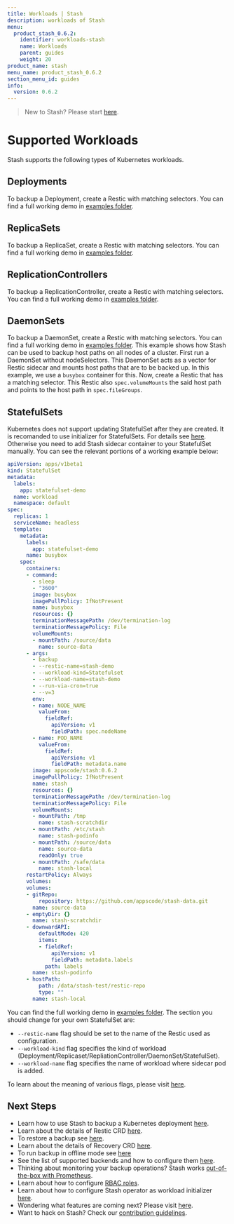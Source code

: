 ```yaml
---
title: Workloads | Stash
description: workloads of Stash
menu:
  product_stash_0.6.2:
    identifier: workloads-stash
    name: Workloads
    parent: guides
    weight: 20
product_name: stash
menu_name: product_stash_0.6.2
section_menu_id: guides
info:
  version: 0.6.2
---
```


> New to Stash? Please start [here](/products/stash/0.6.2/concepts/README).

# Supported Workloads

Stash supports the following types of Kubernetes workloads.

## Deployments
To backup a Deployment, create a Restic with matching selectors. You can find a full working demo in [examples folder](/products/stash/0.6.2/examples/workloads/deployment.yaml).

## ReplicaSets
To backup a ReplicaSet, create a Restic with matching selectors. You can find a full working demo in [examples folder](/products/stash/0.6.2/examples/workloads/replicaset.yaml).

## ReplicationControllers
To backup a ReplicationController, create a Restic with matching selectors. You can find a full working demo in [examples folder](/products/stash/0.6.2/examples/workloads/rc.yaml).

## DaemonSets
To backup a DaemonSet, create a Restic with matching selectors. You can find a full working demo in [examples folder](/products/stash/0.6.2/examples/workloads/daemonset.yaml). This example shows how Stash can be used to backup host paths on all nodes of a cluster. First run a DaemonSet without nodeSelectors. This DaemonSet acts as a vector for Restic sidecar and mounts host paths that are to be backed up. In this example, we use a `busybox` container for this. Now, create a Restic that has a matching selector. This Restic also `spec.volumeMounts` the said host path and points to the host path in `spec.fileGroups`.

## StatefulSets
Kubernetes does not support updating StatefulSet after they are created. It is recomanded to use initializer for StatefulSets. For details see [here](/products/stash/0.6.2/initializer).
Otherwise you need to add Stash sidecar container to your StatefulSet manually. You can see the relevant portions of a working example below:

```yaml
apiVersion: apps/v1beta1
kind: StatefulSet
metadata:
  labels:
    app: statefulset-demo
  name: workload
  namespace: default
spec:
  replicas: 1
  serviceName: headless
  template:
    metadata:
      labels:
        app: statefulset-demo
      name: busybox
    spec:
      containers:
      - command:
        - sleep
        - "3600"
        image: busybox
        imagePullPolicy: IfNotPresent
        name: busybox
        resources: {}
        terminationMessagePath: /dev/termination-log
        terminationMessagePolicy: File
        volumeMounts:
        - mountPath: /source/data
          name: source-data
      - args:
        - backup
        - --restic-name=stash-demo
        - --workload-kind=Statefulset
        - --workload-name=stash-demo
        - --run-via-cron=true
        - --v=3
        env:
        - name: NODE_NAME
          valueFrom:
            fieldRef:
              apiVersion: v1
              fieldPath: spec.nodeName
        - name: POD_NAME
          valueFrom:
            fieldRef:
              apiVersion: v1
              fieldPath: metadata.name
        image: appscode/stash:0.6.2
        imagePullPolicy: IfNotPresent
        name: stash
        resources: {}
        terminationMessagePath: /dev/termination-log
        terminationMessagePolicy: File
        volumeMounts:
        - mountPath: /tmp
          name: stash-scratchdir
        - mountPath: /etc/stash
          name: stash-podinfo
        - mountPath: /source/data
          name: source-data
          readOnly: true
        - mountPath: /safe/data
          name: stash-local
      restartPolicy: Always
      volumes:
      volumes:
      - gitRepo:
          repository: https://github.com/appscode/stash-data.git
        name: source-data
      - emptyDir: {}
        name: stash-scratchdir
      - downwardAPI:
          defaultMode: 420
          items:
          - fieldRef:
              apiVersion: v1
              fieldPath: metadata.labels
            path: labels
        name: stash-podinfo
      - hostPath:
          path: /data/stash-test/restic-repo
          type: ""
        name: stash-local
```

You can find the full working demo in [examples folder](/products/stash/0.6.2/examples/workloads/statefulset.yaml). The section you should change for your own StatefulSet are:

 - `--restic-name` flag should be set to the name of the Restic used as configuration.
 - `--workload-kind` flag specifies the kind of workload (Deployment/Replicaset/RepliationController/DaemonSet/StatefulSet).
 - `--workload-name` flag specifies the name of workload where sidecar pod is added.

To learn about the meaning of various flags, please visit [here](/products/stash/0.6.2/reference/stash_backup).

## Next Steps

- Learn how to use Stash to backup a Kubernetes deployment [here](/products/stash/0.6.2/guides/backup).
- Learn about the details of Restic CRD [here](/products/stash/0.6.2/concepts/crds/restic).
- To restore a backup see [here](/products/stash/0.6.2/guides/restore).
- Learn about the details of Recovery CRD [here](/products/stash/0.6.2/concepts/crds/recovery).
- To run backup in offline mode see [here](/products/stash/0.6.2/guides/offline_backup)
- See the list of supported backends and how to configure them [here](/products/stash/0.6.2/guides/backends).
- Thinking about monitoring your backup operations? Stash works [out-of-the-box with Prometheus](/products/stash/0.6.2/guides/monitoring).
- Learn about how to configure [RBAC roles](/products/stash/0.6.2/guides/rbac).
- Learn about how to configure Stash operator as workload initializer [here](/products/stash/0.6.2/guides/initializer).
- Wondering what features are coming next? Please visit [here](/ROADMAP.md).
- Want to hack on Stash? Check our [contribution guidelines](/products/stash/0.6.2/CONTRIBUTING).
